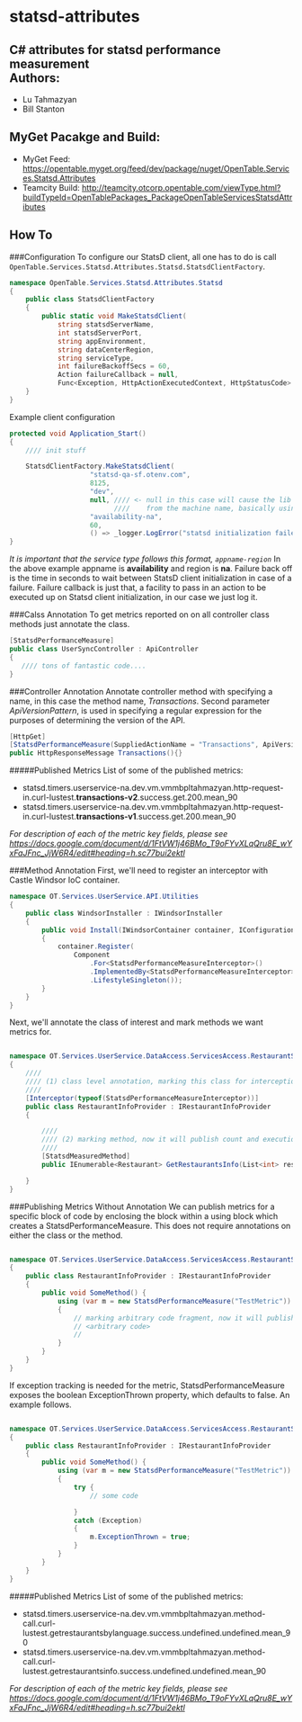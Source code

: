 # statsd-attributes<br />
C# attributes for statsd performance measurement<br />
Authors:
--------
* Lu Tahmazyan<br />
* Bill Stanton<br />

MyGet Pacakge and Build:
------------------------
* MyGet Feed: https://opentable.myget.org/feed/dev/package/nuget/OpenTable.Services.Statsd.Attributes<br />
* Teamcity Build: http://teamcity.otcorp.opentable.com/viewType.html?buildTypeId=OpenTablePackages_PackageOpenTableServicesStatsdAttributes<br />

How To
-----
###Configuration
To configure our StatsD client, all one has to do is call `OpenTable.Services.Statsd.Attributes.Statsd.StatsdClientFactory`.

```C#
namespace OpenTable.Services.Statsd.Attributes.Statsd
{
	public class StatsdClientFactory
	{
	    public static void MakeStatsdClient(
	        string statsdServerName,
	        int statsdServerPort,
	        string appEnvironment,
	        string dataCenterRegion,
	        string serviceType,
	        int failureBackoffSecs = 60,
	        Action failureCallback = null,
	        Func<Exception, HttpActionExecutedContext, HttpStatusCode> exceptionToStatusCode = null){}
	}
}
```

Example client configuration 
```C# 
protected void Application_Start()
{
	//// init stuff

	StatsdClientFactory.MakeStatsdClient(
					"statsd-qa-sf.otenv.com",
					8125,
					"dev",
					null, //// <- null in this case will cause the lib to determine the datacenter
					      ////    from the machine name, basically using the first two chars machine name  
					"availability-na",
					60,
					() => _logger.LogError("statsd initialization failed"));
}
```
*It is important that the service type follows this format, `appname-region`*  In the above example appname is **availability** and region is **na**.  Failure back off is the time in seconds to wait between StatsD client initialization in case of a failure.  Failure callback is just that, a facility to pass in an action to be executed up on Statsd client initialization, in our case we just log it.

###Calss Annotation
To get metrics reported on on all controller class methods just annotate the class. 
```C#
[StatsdPerformanceMeasure]
public class UserSyncController : ApiController
{
   //// tons of fantastic code....
}
```

###Controller Annotation
Annotate controller method with specifying a name, in this case the method name, *Transactions*.  Second parameter *ApiVersionPattern*, is used in specifying a regular expression for the purposes of determining the version of the API.
```C#
[HttpGet]
[StatsdPerformanceMeasure(SuppliedActionName = "Transactions", ApiVersionPattern = @"user/(\w+)/", DefaultApiVersion = "v1")]
public HttpResponseMessage Transactions(){}
```

#####Published Metrics
List of some of the published metrics:
-  statsd.timers.userservice-na.dev.vm.vmmbpltahmazyan.http-request-in.curl-lustest.**transactions-v2**.success.get.200.mean_90
-  statsd.timers.userservice-na.dev.vm.vmmbpltahmazyan.http-request-in.curl-lustest.**transactions-v1**.success.get.200.mean_90


*For description of each of the metric key fields, please see https://docs.google.com/document/d/1FtVW1j46BMo_T9oFYvXLqQru8E_wYxFaJFnc_JjW6R4/edit#heading=h.sc77bui2ektl*

###Method Annotation
First, we'll need to register an interceptor with Castle Windsor IoC container. 

```C#
namespace OT.Services.UserService.API.Utilities
{
	public class WindsorInstaller : IWindsorInstaller
	{
		public void Install(IWindsorContainer container, IConfigurationStore store)
		{
			container.Register(
				Component
					.For<StatsdPerformanceMeasureInterceptor>()
					.ImplementedBy<StatsdPerformanceMeasureInterceptor>()
					.LifestyleSingleton());
		}
	}
}
```

Next, we'll annotate the class of interest and mark methods we want metrics for.
```C#

namespace OT.Services.UserService.DataAccess.ServicesAccess.RestaurantService
{
	//// 
	//// (1) class level annotation, marking this class for interception 
	//// 
	[Interceptor(typeof(StatsdPerformanceMeasureInterceptor))]
	public class RestaurantInfoProvider : IRestaurantInfoProvider
	{

		////
		//// (2) marking method, now it will publish count and execution duration.
		////
		[StatsdMeasuredMethod]
		public IEnumerable<Restaurant> GetRestaurantsInfo(List<int> restaurantIds, string language = null) {}

	}
}
```

###Publishing Metrics Without Annotation
We can publish metrics for a specific block of code by enclosing the block within a using block which creates a StatsdPerformanceMeasure.  This does not require annotations on either the class or the method.
```C#

namespace OT.Services.UserService.DataAccess.ServicesAccess.RestaurantService
{
	public class RestaurantInfoProvider : IRestaurantInfoProvider
	{
		public void SomeMethod() {
			using (var m = new StatsdPerformanceMeasure("TestMetric"))
			{
				// marking arbitrary code fragment, now it will publish count and execution duration.
				// <arbitrary code>
				// 
			}
		}
	}
}
```

If exception tracking is needed for the metric, StatsdPerformanceMeasure exposes the boolean ExceptionThrown property, which defaults to false.  An example follows.
```C#

namespace OT.Services.UserService.DataAccess.ServicesAccess.RestaurantService
{
	public class RestaurantInfoProvider : IRestaurantInfoProvider
	{
		public void SomeMethod() {
			using (var m = new StatsdPerformanceMeasure("TestMetric"))
			{
				try {
					// some code

				}
				catch (Exception)
				{
					m.ExceptionThrown = true;
				}
			}
		}
	}
}
```

#####Published Metrics
List of some of the published metrics:
-  statsd.timers.userservice-na.dev.vm.vmmbpltahmazyan.method-call.curl-lustest.getrestaurantsbylanguage.success.undefined.undefined.mean_90
-  statsd.timers.userservice-na.dev.vm.vmmbpltahmazyan.method-call.curl-lustest.getrestaurantsinfo.success.undefined.undefined.mean_90

*For description of each of the metric key fields, please see https://docs.google.com/document/d/1FtVW1j46BMo_T9oFYvXLqQru8E_wYxFaJFnc_JjW6R4/edit#heading=h.sc77bui2ektl*

